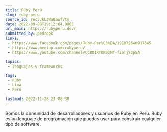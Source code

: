 ```yaml
---
title: Ruby Perú
slug: ruby-peru
source_id: rec5JkLJWaQawfVtm
date: 2022-09-08T19:12:04.000Z
url_main: https://rubyperu.dev/
submitted_by: pedrogk
links: 
 - https://www.facebook.com/pages/Ruby-Per%C3%BA/191872640917345
 - https://www.meetup.com/rubyperu/
 - https://www.youtube.com/channel/UC8O1RTDK93NT-f2eTjY3p5A

topics: 
 - lenguajes-y-frameworks

tags: 
 - Ruby
 - Lima
 - Perú

lastmod: 2022-11-28 23:08:30
---
```


Somos la comunidad de desarrolladores y usuarios de Ruby en Perú. Ruby es un lenguaje de programación que puedes usar para construir cualquier tipo de software.
